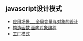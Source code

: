 ## javascript设计模式
- [应用场景___全局变量与对象的设计](https://github.com/leefinder/blogs/tree/master/src/js-think/design-mode/day-1)
- [构造函数 面向对象编程](https://github.com/leefinder/blogs/tree/master/src/js-think/design-mode/day-2)
- [工厂模式](https://github.com/leefinder/blogs/tree/master/src/js-think/design-mode/day-3)